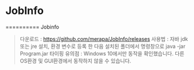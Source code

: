 # JobInfo
==========
Jobinfo

> 다운로드 : https://github.com/merapa/JobInfo/releases
> 사용법 : 자바 jdk 또는 jre 설치, 환경 변수로 등록 한 다음 설치된 폴더에서 명령창으로 java -jar Program.jar 타이핑
> 유의점 : Windows 10에서만 동작을 확인했습니다. 다른 OS환경 및 GUI환경에서 동작하지 않을 수 있습니다.
